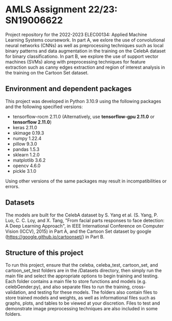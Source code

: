 # AMLS Assignment 22/23: SN19006622

Project repository for the 2022-2023 ELEC00134: Applied Machine Learning Systems coursework. In part A, we exlore the use of convolutional neural networks (CNNs) as well as preprocessing techniques such as local binary patterns and data augmentation in the training on the CelebA dataset for binary classificationo. In part B, we explore the use of support vector machines (SVMs) along with preprocessing techniques for feature extraction such as canny edges extraction and region of interest analysis in the training on the Cartoon Set dataset.

## Environment and dependent packages

This project was developed in Python 3.10.9 using the following packages and the following specified versions:
- tensorflow-rocm 2.11.0 (Alternatively, use **tensorflow-gpu 2.11.0** or **tensorflow 2.11.0**)
- keras 2.11.0
- skimage 0.19.3
- numpy 1.22.4
- pillow 9.3.0
- pandas 1.5.3
- sklearn 1.2.0
- matplotlib 3.6.2
- opencv 4.6.0
- pickle 3.1.0

Using other versions of the same packages may result in incompatibilities or errors.

## Datasets

The models are built for the CelebA dataset by S. Yang et al. (S. Yang, P. Luo, C. C. Loy, and X. Tang, "From facial parts responses to face detection: A Deep Learning Approach", in IEEE International Conference on Computer Vision (ICCV), 2015) in Part A, and the Cartoon Set dataset by google (https://google.github.io/cartoonset/) in Part B.

## Structure of this project

To run this project, ensure that the celeba, celeba_test, cartoon_set, and cartoon_set_test folders are in the /Datasets directory, then simply run the main file and select the appropriate options to begin training and testing. Each folder contains a main file to store functions and models (e.g. celebGender.py), and also separate files to run the training, cross-validation, and testing for these models. The folders also contain files to store trained models and weights, as well as informational files such as graphs, plots, and tables to be viewed at your discretion. Files to test and demonstrate image preprocessing techniques are also included in some folders.
